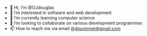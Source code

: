 - 👋 Hi, I’m @OJdouglas
- 👀 I’m interested in software and web development 
- 🌱 I’m currently learning computer science 
- 💞️ I’m looking to collaborate on various development programmes 
- 📫 How to reach me via email @douronnej@gmail.com 

<!---
OJdouglas/OJdouglas is a ✨ special ✨ repository because its `README.md` (this file) appears on your GitHub profile.
You can click the Preview link to take a look at your changes.
--->
